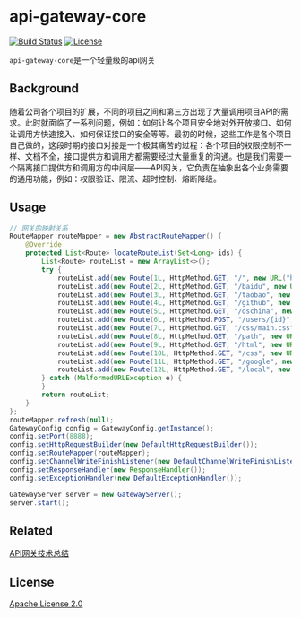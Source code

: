 # api-gateway-core

[![Build Status](https://travis-ci.org/wangqifox/api-gateway-core.svg?branch=master)](https://travis-ci.org/wangqifox/api-gateway-core)
[![License](http://img.shields.io/:license-apache-brightgreen.svg)](http://www.apache.org/licenses/LICENSE-2.0.html)

`api-gateway-core`是一个轻量级的api网关

## Background

随着公司各个项目的扩展，不同的项目之间和第三方出现了大量调用项目API的需求。此时就面临了一系列问题，例如：如何让各个项目安全地对外开放接口、如何让调用方快速接入、如何保证接口的安全等等。最初的时候，这些工作是各个项目自己做的，这段时期的接口对接是一个极其痛苦的过程：各个项目的权限控制不一样、文档不全，接口提供方和调用方都需要经过大量重复的沟通。也是我们需要一个隔离接口提供方和调用方的中间层——API网关，它负责在抽象出各个业务需要的通用功能，例如：权限验证、限流、超时控制、熔断降级。

## Usage

```java
// 网关的映射关系
RouteMapper routeMapper = new AbstractRouteMapper() {
    @Override
    protected List<Route> locateRouteList(Set<Long> ids) {
        List<Route> routeList = new ArrayList<>();
        try {
            routeList.add(new Route(1L, HttpMethod.GET, "/", new URL("https://blog.wangqi.love/")));
            routeList.add(new Route(2L, HttpMethod.GET, "/baidu", new URL("https://www.baidu.com/")));
            routeList.add(new Route(3L, HttpMethod.GET, "/taobao", new URL("https://www.taobao.com/")));
            routeList.add(new Route(4L, HttpMethod.GET, "/github", new URL("https://github.com/")));
            routeList.add(new Route(5L, HttpMethod.GET, "/oschina", new URL("https://www.oschina.net/")));
            routeList.add(new Route(6L, HttpMethod.POST, "/users/{id}", new URL("http://127.0.0.1/pre/users/{id}")));
            routeList.add(new Route(7L, HttpMethod.GET, "/css/main.css", new URL("https://blog.wangqi.love/css/main.css")));
            routeList.add(new Route(8L, HttpMethod.GET, "/path", new URL("http://127.0.0.1:9990/path")));
            routeList.add(new Route(9L, HttpMethod.GET, "/html", new URL("http://10.100.64.71/html/user.json")));
            routeList.add(new Route(10L, HttpMethod.GET, "/css", new URL("https://ss0.bdstatic.com/5aV1bjqh_Q23odCf/static/mantpl/css/news/init_7637f86c.css")));
            routeList.add(new Route(11L, HttpMethod.GET, "/google", new URL("https://www.google.com")));
            routeList.add(new Route(12L, HttpMethod.GET, "/local", new URL("http://127.0.0.1:9999")));
        } catch (MalformedURLException e) {
        }
        return routeList;
    }
};
routeMapper.refresh(null);
GatewayConfig config = GatewayConfig.getInstance();
config.setPort(8888);
config.setHttpRequestBuilder(new DefaultHttpRequestBuilder());
config.setRouteMapper(routeMapper);
config.setChannelWriteFinishListener(new DefaultChannelWriteFinishListener());
config.setResponseHandler(new ResponseHandler());
config.setExceptionHandler(new DefaultExceptionHandler());

GatewayServer server = new GatewayServer();
server.start();
```

## Related

[API网关技术总结](https://blog.wangqi.love/articles/Java/API网关技术总结.html)

## License

[Apache License 2.0](LICENSE)